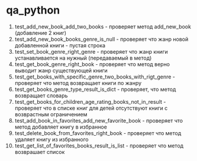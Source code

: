 # qa_python


1) test_add_new_book_add_two_books - проверяет метод add_new_book (добавление 2 книг)
2) test_add_new_book_books_genre_is_null - проверяет что жанр новой добавленной книги - пустая строка
3) test_set_book_genre_right_genre - проверяет что жанр книги устанавливается на нужный (передаваемый в метод)
4) test_get_book_genre_right_book - проверяет что метод верно выводит жанр существующей книги
5) test_get_books_with_specific_genre_two_books_with_rigt_genre - проверяет что метод возвращает книги по жанру
6) test_get_books_genre_type_result_is_dict - проверяет, что метод возвращает словарь 
7) test_get_books_for_children_age_rating_books_not_in_result - проверяет что в списке книг для детей отсутствуют книги с возврастным ограничением
8) test_add_book_in_favorites_add_new_favorite_book - проверяет что метод добавляет книгу в избранное
9) test_delete_book_from_favorites_right_book - проверяет что метод удаляет книгу из избранного
10) test_get_list_of_favorites_books_result_is_list - проверяет что метод возврашает список








